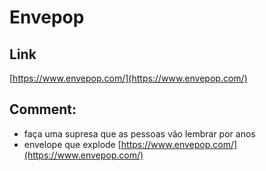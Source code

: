 # Envepop
## Link

 [https://www.envepop.com/](https://www.envepop.com/) 

## Comment:

-   faça uma supresa que as pessoas vão lembrar por anos
-   envelope que explode 
    [https://www.envepop.com/](https://www.envepop.com/)
